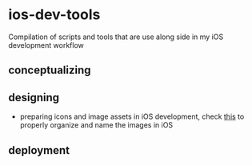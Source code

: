 # ios-dev-tools
Compilation of scripts and tools that are use along side in my iOS development workflow

## conceptualizing

## designing
 - preparing icons and image assets in iOS development, check [this](https://github.com/dkhamsing/ios-asset-names) to properly organize and name the images in iOS

## deployment
